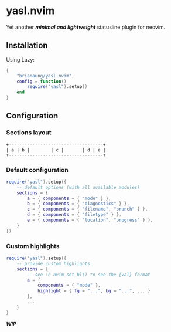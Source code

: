 # yasl.nvim

Yet another ***minimal and lightweight*** statusline plugin for neovim.

## Installation
Using Lazy:
```lua
{
    "brianaung/yasl.nvim",
    config = function()
        require("yasl").setup()
    end
}
```

## Configuration
### Sections layout
```
+------------------------------------+
| a | b |        | c |       | d | e |
+------------------------------------+
```

### Default configuration
```lua
require("yasl").setup({
    -- default options (with all available modules)
    sections = {
        a = { components = { "mode" } },
        b = { components = { "diagnostics" } },
        c = { components = { "filename", "branch" } },
        d = { components = { "filetype" } },
        e = { components = { "location", "progress" } },
    }
})
```

### Custom highlights
```lua
require("yasl").setup({
    -- provide custom highlights
    sections = {
        -- see :h nvim_set_hl() to see the {val} format
        a = { 
            components = { "mode" }, 
            highlight = { fg = "...", bg = "...", ... } 
        },
        ...
    }
}
```

***WIP***
